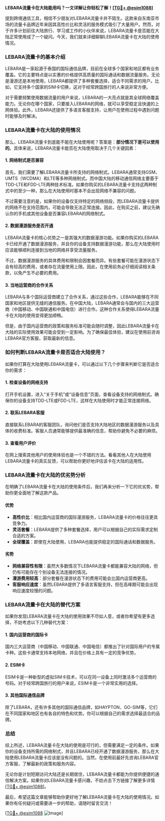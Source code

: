 **LEBARA流量卡在大陆能用吗？一文详解让你轻松了解！[[TG💪+ @esim1088](https://t.me/s/esim1088)]**

提到跨境通信工具，相信不少朋友对LEBARA流量卡并不陌生。这款来自东南亚市场的流量卡品牌近年来因其高性价比和灵活的服务模式吸引了大量用户。然而，对于许多计划前往大陆旅行、学习或工作的小伙伴来说，LEBARA流量卡是否能在大陆正常使用成了一个疑问。今天，我们就来详细聊聊LEBARA流量卡在大陆的使用情况。

### **LEBARA流量卡的基本介绍**

LEBARA是一家起源于泰国的国际通信品牌，目前在全球多个国家和地区都有业务覆盖。它的主要特点是以实惠的价格提供高质量的国际通话和数据流量服务。无论是漫游还是本地使用，LEBARA都提供了多种套餐选择，适合不同需求的用户。比如，它支持多个国家的SIM卡切换，这对于经常跨国旅行的人来说非常方便。

对于需要频繁使用数据流量的用户来说，LEBARA的一大亮点就是其全球网络覆盖能力。无论你在哪个国家，只要接入LEBARA的网络，就可以享受稳定且快速的上网体验。此外，LEBARA还提供了多语言客服支持，让用户在使用过程中遇到问题时能够及时解决。

### **LEBARA流量卡在大陆的使用情况**

那么，LEBARA流量卡到底能不能在大陆使用呢？答案是：**部分情况下是可以使用的**。具体来说，LEBARA流量卡能否在大陆使用取决于几个关键因素：

#### **1. 网络制式是否兼容**
首先，我们需要了解LEBARA流量卡所支持的网络制式。LEBARA通常支持GSM、UMTS（WCDMA）和LTE等多种网络制式。而中国大陆的移动通信网络主要基于TDD-LTE和FDD-LTE两种技术标准。如果你购买的LEBARA流量卡支持这两种制式中的至少一种，那么在大陆使用时基本不会出现网络不兼容的问题。

不过需要注意的是，如果你的设备仅支持特定的网络频段，而LEBARA流量卡提供的网络不在支持范围内，可能会导致无法正常连接。因此，在购买之前，建议先确认你的手机或其他设备是否兼容LEBARA的网络制式。

#### **2. 数据漫游服务是否开通**
LEBARA流量卡的核心优势之一是其强大的数据漫游功能。如果你购买的LEBARA卡已经开通了数据漫游服务，并且你的设备支持数据漫游功能，那么在大陆使用时应该能够顺利连接到当地的网络并享受流量服务。

不过，数据漫游服务的具体费用和限制会因套餐而异。有些套餐可能在漫游状态下会有较高的费用，或者存在流量使用上限。因此，在使用前务必仔细阅读相关条款，以免产生不必要的费用。

#### **3. 当地运营商的合作关系**
LEBARA与多个国际运营商建立了合作关系，通过这些合作，LEBARA能够在不同国家和地区提供无缝的通信服务。在中国大陆，LEBARA通常会与国内的三大运营商（中国移动、中国联通和中国电信）进行合作。这种合作关系使得LEBARA流量卡在大陆的使用变得更加顺畅。

但是，由于国内运营商的政策和服务标准可能会随时调整，因此LEBARA流量卡在大陆的实际使用效果可能会受到一定影响。为了确保最佳体验，建议在使用前咨询LEBARA官方客服，获取最新的信息。

### **如何判断LEBARA流量卡是否适合大陆使用？**

如果你打算在大陆使用LEBARA流量卡，可以通过以下几个步骤来判断它是否适合你的需求：

#### **1. 检查设备的网络支持**
打开手机设置，进入“关于手机”或“设备信息”页面，查看设备支持的网络制式。确保你的设备支持TDD-LTE或FDD-LTE，这样在大陆使用时才能正常连接网络。

#### **2. 联系LEBARA客服**
直接联系LEBARA的客服团队，询问他们是否支持大陆地区的数据漫游服务以及具体的收费标准。客服人员通常能够提供最准确的信息，帮助你避免不必要的麻烦。

#### **3. 查看用户评价**
在网上搜索其他用户的使用体验也是一个不错的方法。看看其他人在大陆使用LEBARA流量卡的真实反馈，可以帮助你更好地评估该卡在大陆的适用性。

### **LEBARA流量卡在大陆的优劣势分析**

在明确了LEBARA流量卡在大陆的使用条件后，我们再来分析一下它的优劣势，帮助你更全面地了解这款产品。

#### **优势**
- **高性价比**：相比国内运营商的国际漫游服务，LEBARA流量卡的价格往往更具竞争力。
- **灵活套餐**：LEBARA提供了多种套餐选择，用户可以根据自己的实际需求定制合适的方案。
- **全球覆盖**：即使在大陆使用，LEBARA也能提供稳定的国际通话和数据服务。

#### **劣势**
- **网络兼容性有限**：虽然大多数情况下LEBARA流量卡都能兼容大陆的网络，但仍有可能存在个别设备无法连接的情况。
- **漫游费用较高**：部分套餐在漫游状态下的费用可能会比国内运营商更高。
- **客服响应速度**：虽然LEBARA提供了多语言客服支持，但在高峰期可能会出现响应速度较慢的问题。

### **LEBARA流量卡在大陆的替代方案**

如果你发现LEBARA流量卡在大陆的使用效果不尽如人意，或者你希望有更多选择，不妨考虑以下几种替代方案：

#### **1. 国内运营商的国际卡**
国内三大运营商（中国移动、中国联通、中国电信）都推出了针对国际用户的专属卡种。这些卡通常支持本地网络，并且在价格上具有一定的竞争优势。

#### **2. ESIM卡**
ESIM卡是一种新型的虚拟SIM卡技术，可以在同一设备上同时激活多个运营商的号码。对于经常跨国旅行的用户来说，ESIM卡是一个非常实用的选择。

#### **3. 其他国际通信品牌**
除了LEBARA，还有许多其他的国际通信品牌，如HAYPTON、GO-SIM等，它们在不同国家和地区也有各自的特色和优势。你可以根据自己的需求选择最适合的品牌。

### **总结**

综上所述，LEBARA流量卡在大陆的使用是可行的，但需要满足一定的条件。如果你的设备支持所需的网络制式，并且LEBARA已经开通了数据漫游服务，那么在大陆使用LEBARA流量卡应该是没有问题的。当然，在使用前最好先咨询LEBARA官方客服，了解最新的政策和服务内容。

无论你是计划短期访问大陆还是长期居住，LEBARA流量卡都能为你提供便捷的通信解决方案。如果你对LEBARA流量卡感兴趣，不妨点击下方链接了解更多详情[[TG💪+ @esim1088](https://t.me/s/esim1088)]。

最后，希望这篇文章能够帮助你更好地了解LEBARA流量卡在大陆的使用情况。如果你有任何疑问或需要进一步的帮助，请随时留言交流！

[[TG💪+ @esim1088](https://t.me/s/esim1088) ![Image](https://i.postimg.cc/4NQfJmqS/Snipaste-2025-05-13-00-14-12.png)]